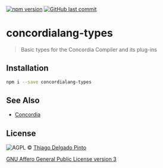 [![npm version](https://badge.fury.io/js/concordialang-types.svg)](https://badge.fury.io/js/concordialang-types)
[![GitHub last commit](https://img.shields.io/github/last-commit/thiagodp/concordialang-types.svg)](https://github.com/thiagodp/concordialang-types/releases)

# concordialang-types

> Basic types for the Concordia Compiler and its plug-ins

## Installation

```bash
npm i --save concordialang-types
```

## See Also

- [Concordia](https://github.com/thiagodp/concordialang)

## License

![AGPL](https://www.gnu.org/graphics/agplv3-88x31.png) © [Thiago Delgado Pinto](https://github.com/thiagodp)

[GNU Affero General Public License version 3](LICENSE.txt)
